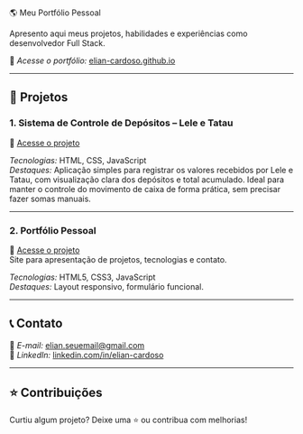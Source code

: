  🌎 Meu Portfólio Pessoal

Apresento aqui meus projetos, habilidades e experiências como desenvolvedor Full Stack.

🔗 *Acesse o portfólio:* [elian-cardoso.github.io](https://elian-cardoso.github.io)

---

## 📌 Projetos

### 1. Sistema de Controle de Depósitos – Lele e Tatau  
🔗 [Acesse o projeto](https://elian-cardoso.github.io/Elian.github.io/)  

*Tecnologias:* HTML, CSS, JavaScript  
*Destaques:* Aplicação simples para registrar os valores recebidos por Lele e Tatau, com visualização clara dos depósitos e total acumulado.
Ideal para manter o controle do movimento de caixa de forma prática, sem precisar fazer somas manuais.

---

### 2. Portfólio Pessoal  
🔗 [Acesse o projeto](https://elian-cardoso.github.io)  
Site para apresentação de projetos, tecnologias e contato.

*Tecnologias:* HTML5, CSS3, JavaScript  
*Destaques:* Layout responsivo, formulário funcional.

---

## 📞 Contato

📧 *E-mail:* elian.seuemail@gmail.com  
🔗 *LinkedIn:* [linkedin.com/in/elian-cardoso](https://linkedin.com/in/elian-cardoso)

---

## ⭐ Contribuições

Curtiu algum projeto? Deixe uma ⭐ ou contribua com melhorias!
